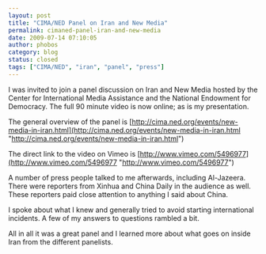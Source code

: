 ```yaml
---
layout: post
title: "CIMA/NED Panel on Iran and New Media"
permalink: cimaned-panel-iran-and-new-media
date: 2009-07-14 07:10:05
author: phobos
category: blog
status: closed
tags: ["CIMA/NED", "iran", "panel", "press"]
---
```


I was invited to join a panel discussion on Iran and New Media hosted by the Center for International Media Assistance and the National Endowment for Democracy. The full 90 minute video is now online; as is my presentation.

The general overview of the panel is [http://cima.ned.org/events/new-media-in-iran.html](http://cima.ned.org/events/new-media-in-iran.html "http://cima.ned.org/events/new-media-in-iran.html")

The direct link to the video on Vimeo is [http://www.vimeo.com/5496977](http://www.vimeo.com/5496977 "http://www.vimeo.com/5496977")

A number of press people talked to me afterwards, including Al-Jazeera. There were reporters from Xinhua and China Daily in the audience as well. These reporters paid close attention to anything I said about China.

I spoke about what I knew and generally tried to avoid starting international incidents. A few of my answers to questions rambled a bit.

All in all it was a great panel and I learned more about what goes on inside Iran from the different panelists.
